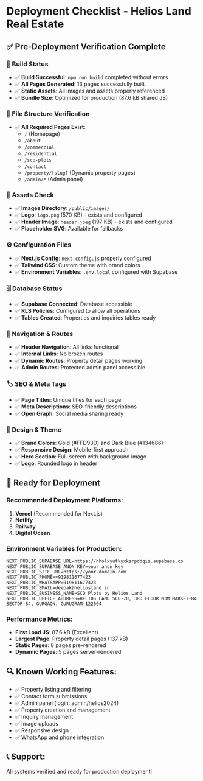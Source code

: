 # Deployment Checklist - Helios Land Real Estate

## ✅ Pre-Deployment Verification Complete

### 🔧 Build Status
- ✅ **Build Successful**: `npm run build` completed without errors
- ✅ **All Pages Generated**: 13 pages successfully built
- ✅ **Static Assets**: All images and assets properly referenced
- ✅ **Bundle Size**: Optimized for production (87.6 kB shared JS)

### 📁 File Structure Verification
- ✅ **All Required Pages Exist**:
  - `/` (Homepage)
  - `/about`
  - `/commercial`
  - `/residential`
  - `/sco-plots`
  - `/contact`
  - `/property/[slug]` (Dynamic property pages)
  - `/admin/*` (Admin panel)

### 🎨 Assets Check
- ✅ **Images Directory**: `/public/images/`
- ✅ **Logo**: `logo.png` (570 KB) - exists and configured
- ✅ **Header Image**: `header.jpeg` (197 KB) - exists and configured
- ✅ **Placeholder SVG**: Available for fallbacks

### ⚙️ Configuration Files
- ✅ **Next.js Config**: `next.config.js` properly configured
- ✅ **Tailwind CSS**: Custom theme with brand colors
- ✅ **Environment Variables**: `.env.local` configured with Supabase

### 🗄️ Database Status
- ✅ **Supabase Connected**: Database accessible
- ✅ **RLS Policies**: Configured to allow all operations
- ✅ **Tables Created**: Properties and inquiries tables ready

### 🎯 Navigation & Routes
- ✅ **Header Navigation**: All links functional
- ✅ **Internal Links**: No broken routes
- ✅ **Dynamic Routes**: Property detail pages working
- ✅ **Admin Routes**: Protected admin panel accessible

### 🏷️ SEO & Meta Tags
- ✅ **Page Titles**: Unique titles for each page
- ✅ **Meta Descriptions**: SEO-friendly descriptions
- ✅ **Open Graph**: Social media sharing ready

### 🎨 Design & Theme
- ✅ **Brand Colors**: Gold (#FFD93D) and Dark Blue (#134686)
- ✅ **Responsive Design**: Mobile-first approach
- ✅ **Hero Section**: Full-screen with background image
- ✅ **Logo**: Rounded logo in header

## 🚀 Ready for Deployment

### Recommended Deployment Platforms:
1. **Vercel** (Recommended for Next.js)
2. **Netlify**
3. **Railway**
4. **Digital Ocean**

### Environment Variables for Production:
```
NEXT_PUBLIC_SUPABASE_URL=https://hholxyutkyxksrpddqis.supabase.co
NEXT_PUBLIC_SUPABASE_ANON_KEY=your_anon_key
NEXT_PUBLIC_SITE_URL=https://your-domain.com
NEXT_PUBLIC_PHONE=+919811677423
NEXT_PUBLIC_WHATSAPP=919811677423
NEXT_PUBLIC_EMAIL=deepak@heliosland.in
NEXT_PUBLIC_BUSINESS_NAME=SCO Plots by Helios Land
NEXT_PUBLIC_OFFICE_ADDRESS=HELIOS LAND SCO-70, 3RD FLOOR M3M MARKET-84 SECTOR-84, GURGAON. GURUGRAM-122004
```

### Performance Metrics:
- **First Load JS**: 87.6 kB (Excellent)
- **Largest Page**: Property detail pages (137 kB)
- **Static Pages**: 8 pages pre-rendered
- **Dynamic Pages**: 5 pages server-rendered

## 🔍 Known Working Features:
- ✅ Property listing and filtering
- ✅ Contact form submissions
- ✅ Admin panel (login: admin/helios2024)
- ✅ Property creation and management
- ✅ Inquiry management
- ✅ Image uploads
- ✅ Responsive design
- ✅ WhatsApp and phone integration

## 📞 Support:
All systems verified and ready for production deployment!